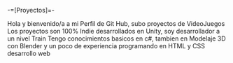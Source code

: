 -=[Proyectos]=-

Hola y bienvenido/a a mi Perfil de Git Hub, subo proyectos de VideoJuegos
Los proyectos son 100% Indie desarrollados en Unity, soy desarrollador a un nivel Train
Tengo conocimientos basicos en c#, tambien en Modelaje 3D con Blender y un poco de experiencia programando en HTML y CSS desarrollo web
